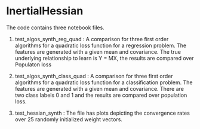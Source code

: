 # InertialHessian

The code contains three notebook files.

1) test_algos_synth_reg_quad : A comparison for three first order algorithms for a quadratic loss function for a regression problem. The features are generated with a given mean and covariance. The true underlying relationship to learn is Y = MX, the results are compared over Populaton loss

2) test_algos_synth_class_quad : A comparison for three first order algorithms for a quadratic loss function for a classification problem. The features are generated with a given mean and covariance. There are two class labels 0 and 1 and the results are compared over population loss.

3) test_hessian_synth : The file has plots depicting the convergence rates over 25 randomly initialized weight vectors.
